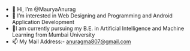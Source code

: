 - 👋 Hi, I’m @MauryaAnurag
- 👀 I’m interested in Web Designing and Programming and Android Application Development
- 🌱I am currently pursuing my B.E. in Artificial Intelligence and Machine Learning from Mumbai University
- 📫 My Mail Address:- anuragma807@gmail.com 

<!---
MauryaAnurag/MauryaAnurag is a ✨ special ✨ repository because its `README.md` (this file) appears on your GitHub profile.
You can click the Preview link to take a look at your changes.
--->
